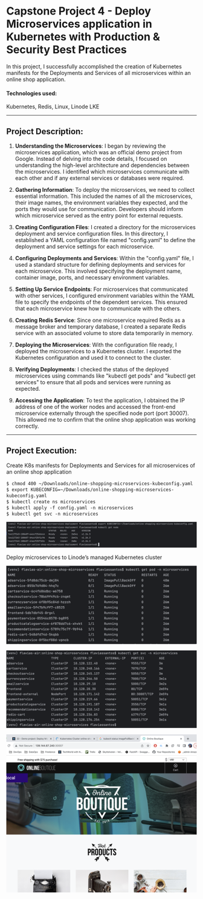 # Capstone Project 4 - Deploy Microservices application in Kubernetes with Production & Security Best Practices

In this project, I successfully accomplished the creation of Kubernetes manifests for the Deployments and Services of all microservices within an online shop application.

#### Technologies used:

Kubernetes, Redis, Linux, Linode LKE

---

## Project Description:

1. **Understanding the Microservices**: I began by reviewing the microservices application, which was an official demo project from Google. Instead of delving into the code details, I focused on understanding the high-level architecture and dependencies between the microservices. I identified which microservices communicate with each other and if any external services or databases were required.

2. **Gathering Information**: To deploy the microservices, we need to collect essential information. This included the names of all the microservices, their image names, the environment variables they expected, and the ports they would use for communication. Developers should inform which microservice served as the entry point for external requests.

3. **Creating Configuration Files**: I created a directory for the microservices deployment and service configuration files. In this directory, I established a YAML configuration file named "config.yaml" to define the deployment and service settings for each microservice.

4. **Configuring Deployments and Services**: Within the "config.yaml" file, I used a standard structure for defining deployments and services for each microservice. This involved specifying the deployment name, container image, ports, and necessary environment variables.

5. **Setting Up Service Endpoints**: For microservices that communicated with other services, I configured environment variables within the YAML file to specify the endpoints of the dependent services. This ensured that each microservice knew how to communicate with the others.

6. **Creating Redis Service**: Since one microservice required Redis as a message broker and temporary database, I created a separate Redis service with an associated volume to store data temporarily in memory.

7. **Deploying the Microservices**: With the configuration file ready, I deployed the microservices to a Kubernetes cluster. I exported the Kubernetes configuration and used it to connect to the cluster.

8. **Verifying Deployments**: I checked the status of the deployed microservices using commands like "kubectl get pods" and "kubectl get services" to ensure that all pods and services were running as expected.

9. **Accessing the Application**: To test the application, I obtained the IP address of one of the worker nodes and accessed the front-end microservice externally through the specified node port (port 30007). This allowed me to confirm that the online shop application was working correctly.

---

## Project Execution:

Create K8s manifests for Deployments and Services for all microservices of an online shop application

```
$ chmod 400 ~/Downloads/online-shopping-microservices-kubeconfig.yaml
$ export KUBECONFIG=~/Downloads/online-shopping-microservices-kubeconfig.yaml
$ kubectl create ns microservices
$ kubectl apply -f config.yaml -n microservices
$ kubectl get svc -n microservices

```
![_](img/online.png)

Deploy microservices to Linode’s managed Kubernetes
cluster

![_](img/online-pod.png)  

![_](img/online-svc.png) 

![_](img/boutique.png)  
